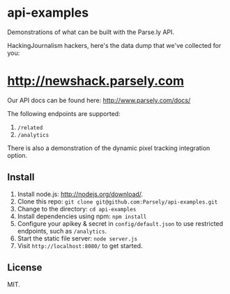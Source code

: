 api-examples
============

Demonstrations of what can be built with the Parse.ly API.

HackingJournalism hackers, here's the data dump that we've collected for you:

  # http://newshack.parsely.com

Our API docs can be found here: http://www.parsely.com/docs/

The following endpoints are supported:

1. `/related`
1. `/analytics`

There is also a demonstration of the dynamic pixel tracking integration option.

Install
-----

1. Install node.js: http://nodejs.org/download/.
1. Clone this repo: `git clone git@github.com:Parsely/api-examples.git`
1. Change to the directory: `cd api-examples`
1. Install dependencies using npm: `npm install`
1. Configure your apikey & secret in `config/default.json` to use restricted endpoints, such as `/analytics`.
1. Start the static file server: `node server.js`
1. Visit `http://localhost:8080/` to get started.

License
-------
MIT.
